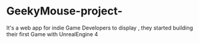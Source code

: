 # GeekyMouse-project-
It's a web app for indie Game Developers to display , they started building their first Game with UnrealEngine 4 

